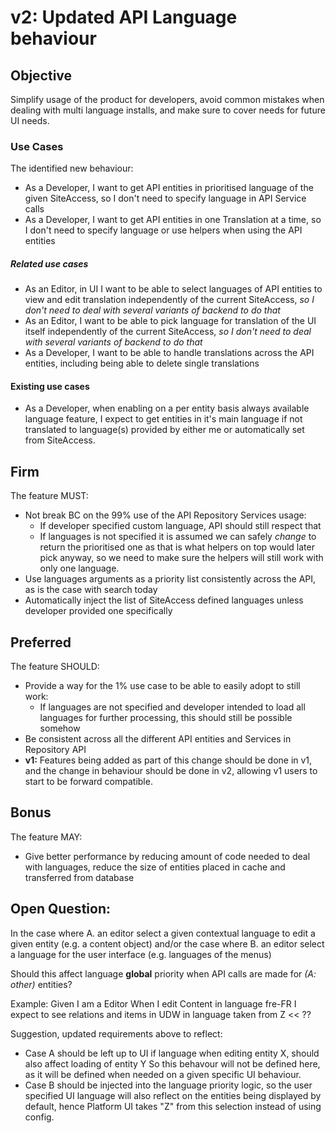 # v2: Updated API Language behaviour

## Objective

Simplify usage of the product for developers, avoid common mistakes when dealing with multi language installs,
and make sure to cover needs for future UI needs.

### Use Cases
The identified new behaviour:
- As a Developer, I want to get API entities in prioritised language of the given SiteAccess,
  so I don't need to specify language in API Service calls
- As a Developer, I want to get API entities in one Translation at a time,
  so I don't need to specify language or use helpers when using the API entities

##### Related use cases
- As an Editor, in UI I want to be able to select languages of API entities to view and edit translation independently
  of the current SiteAccess, _so I don't need to deal with several variants of backend to do that_
- As an Editor, I want to be able to pick language for translation of the UI itself independently of the
  current SiteAccess, _so I don't need to deal with several variants of backend to do that_
- As a Developer, I want to be able to handle translations across the API entities, including being able to delete
  single translations

#### Existing use cases
- As a Developer, when enabling on a per entity basis always available language feature, I expect to get entities in
  it's main language if not translated to language(s) provided by either me or automatically set from SiteAccess.

## Firm
The feature MUST:
- Not break BC on the 99% use of the API Repository Services usage:
  - If developer specified custom language, API should still respect that
  - If languages is not specified it is assumed we can safely _change_ to return the prioritised one as that is what
    helpers on top would later pick anyway, so we need to make sure the helpers will still work with only one language.
- Use languages arguments as a priority list consistently across the API, as is the case with search today
- Automatically inject the list of SiteAccess defined languages unless developer provided one specifically

## Preferred
The feature SHOULD:
- Provide a way for the 1% use case to be able to easily adopt to still work:
  - If languages are not specified and developer intended to load all languages for further processing, this should still
    be possible somehow
- Be consistent across all the different API entities and Services in Repository API
- **v1:** Features being added as part of this change should be done in v1, and the change in behaviour should be done
  in v2, allowing v1 users to start to be forward compatible.

## Bonus
The feature MAY:
- Give better performance by reducing amount of code needed to deal with languages, reduce the size of entities
  placed in cache and transferred from database


## Open Question:
In the case where A. an editor select a given contextual language to edit a given entity (e.g. a content object)
and/or
the case where B. an editor select a language for the user interface (e.g. languages of the menus)

Should this affect language **global** priority when API calls are made for _(A: other)_ entities?

Example:
 Given I am a Editor
 When I edit Content in language fre-FR
 I expect to see relations and items in UDW in language taken from Z << ??


Suggestion, updated requirements above to reflect:
- Case A should be left up to UI if language when editing entity X, should also affect loading of entity Y
  So this behavour will not be defined here, as it will be defined when needed on a given specific UI behaviour.
- Case B should be injected into the language priority logic, so the user specified UI language will also reflect on
  the entities being displayed by default, hence Platform UI takes "Z" from this selection instead of using config.
